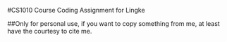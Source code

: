 #CS1010 Course Coding Assignment for Lingke 

##Only for personal use, if you want to copy something from me, at least have the courtesy to cite me. 

